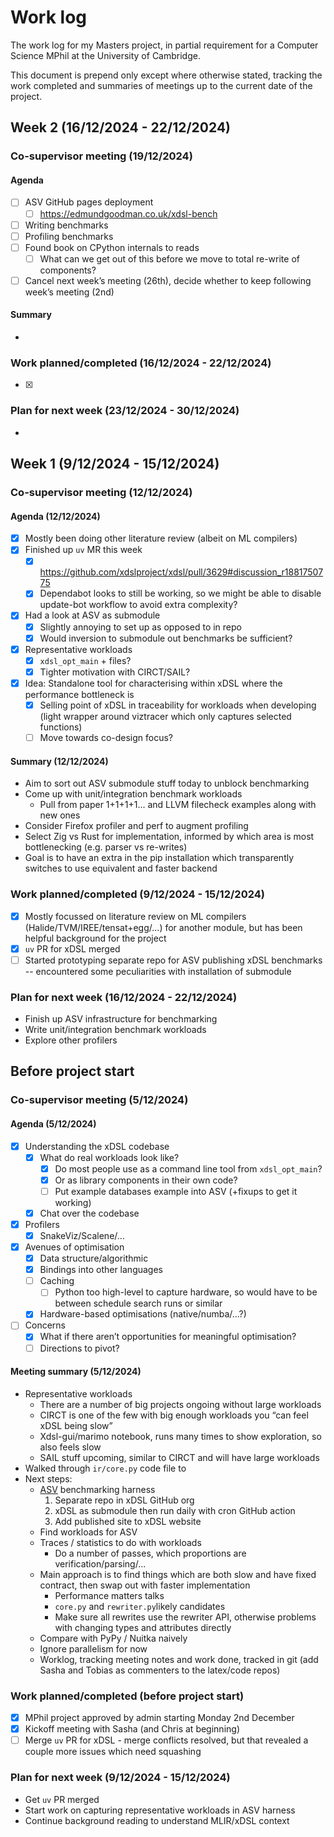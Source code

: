 # Work log

The work log for my Masters project, in partial requirement for a Computer
Science MPhil at the University of Cambridge.

This document is prepend only except where otherwise stated, tracking the work
completed and summaries of meetings up to the current date of the project.

<!-- ====================================================================== -->

## Week 2 (16/12/2024 - 22/12/2024)

### Co-supervisor meeting (19/12/2024)

#### Agenda

- [ ] ASV GitHub pages deployment
  - [ ] <https://edmundgoodman.co.uk/xdsl-bench>
- [ ] Writing benchmarks
- [ ] Profiling benchmarks
- [ ] Found book on CPython internals to reads
  - [ ] What can we get out of this before we move to total re-write of
    components?
- [ ] Cancel next week’s meeting (26th), decide whether to keep following week’s
  meeting (2nd)

#### Summary

- 

### Work planned/completed (16/12/2024 - 22/12/2024)

- [x]

### Plan for next week (23/12/2024 - 30/12/2024)

-

<!-- ====================================================================== -->

## Week 1 (9/12/2024 - 15/12/2024)

### Co-supervisor meeting (12/12/2024)

#### Agenda (12/12/2024)

- [x] Mostly been doing other literature review (albeit on ML compilers)
- [x] Finished up `uv` MR this week
  - [x] <https://github.com/xdslproject/xdsl/pull/3629#discussion_r1881750775>
  - [x] Dependabot looks to still be working, so we might be able to disable
    update-bot workflow to avoid extra complexity?
- [x] Had a look at ASV as submodule
  - [x] Slightly annoying to set up as opposed to in repo
  - [x] Would inversion to submodule out benchmarks be sufficient?
- [x] Representative workloads
  - [x] `xdsl_opt_main` + files?
  - [x] Tighter motivation with CIRCT/SAIL?
- [x] Idea: Standalone tool for characterising within xDSL where the performance
  bottleneck is
  - [x] Selling point of xDSL in traceability for workloads when developing
    (light wrapper around viztracer which only captures selected functions)
  - [ ] Move towards co-design focus?

#### Summary (12/12/2024)

- Aim to sort out ASV submodule stuff today to unblock benchmarking
- Come up with unit/integration benchmark workloads
  - Pull from paper 1+1+1+1... and LLVM filecheck examples along with new ones
- Consider Firefox profiler and perf to augment profiling
- Select Zig vs Rust for implementation, informed by which area is most
  bottlenecking (e.g. parser vs re-writes)
- Goal is to have an extra in the pip installation which transparently switches
  to use equivalent and faster backend

### Work planned/completed (9/12/2024 - 15/12/2024)

- [x] Mostly focussed on literature review on ML compilers
  (Halide/TVM/IREE/tensat+egg/...) for another module, but has been helpful
  background for the project
- [x] `uv` PR for xDSL merged
- [ ]  Started prototyping separate repo for ASV publishing xDSL benchmarks --
  encountered some peculiarities with installation of submodule

### Plan for next week (16/12/2024 - 22/12/2024)

- Finish up ASV infrastructure for benchmarking
- Write unit/integration benchmark workloads
- Explore other profilers

<!-- ====================================================================== -->

## Before project start

### Co-supervisor meeting (5/12/2024)

#### Agenda (5/12/2024)

- [x] Understanding the xDSL codebase
  - [x] What do real workloads look like?
    - [x] Do most people use as a command line tool from `xdsl_opt_main`?
    - [x] Or as library components in their own code?
    - [ ] Put example databases example into ASV (+fixups to get it working)
  - [x] Chat over the codebase
- [x] Profilers
  - [x] SnakeViz/Scalene/…
- [x] Avenues of optimisation
  - [x] Data structure/algorithmic
  - [x] Bindings into other languages
  - [ ] Caching
    - [ ] Python too high-level to capture hardware, so would have to be between
      schedule search runs or similar
  - [x] Hardware-based optimisations (native/numba/…?)
- [ ] Concerns
  - [x] What if there aren’t opportunities for meaningful optimisation?
  - [ ] Directions to pivot?

#### Meeting summary (5/12/2024)

- Representative workloads
  - There are a number of big projects ongoing without large workloads
  - CIRCT is one of the few with big enough workloads you “can feel xDSL being
    slow”
  - Xdsl-gui/marimo notebook, runs many times to show exploration, so also feels
    slow
  - SAIL stuff upcoming, similar to CIRCT and will have large workloads
- Walked through `ir/core.py` code file to
- Next steps:
  - [ASV](https://asv.readthedocs.io/en/latest/) benchmarking harness
    1. Separate repo in xDSL GitHub org
    2. xDSL as submodule then run daily with cron GitHub action
    3. Add published site to xDSL website
  - Find workloads for ASV
  - Traces / statistics to do with workloads
    - Do a number of passes, which proportions are verification/parsing/...
  - Main approach is to find things which are both slow and have fixed contract,
    then swap out with faster implementation
    - Performance matters talks
    - `core.py` and `rewriter.py`likely candidates
    - Make sure all rewrites use the rewriter API, otherwise problems with
      changing types and attributes directly
  - Compare with PyPy / Nuitka naively
  - Ignore parallelism for now
  - Worklog, tracking meeting notes and work done, tracked in git (add Sasha and
    Tobias as commenters to the latex/code repos)

### Work planned/completed (before project start)

- [x] MPhil project approved by admin starting Monday 2nd December
- [x] Kickoff meeting with Sasha (and Chris at beginning)
- [ ] Merge `uv` PR for xDSL - merge conflicts resolved, but that revealed a
  couple more issues which need squashing

### Plan for next week (9/12/2024 - 15/12/2024)

- Get `uv` PR merged
- Start work on capturing representative workloads in ASV harness
- Continue background reading to understand MLIR/xDSL context

